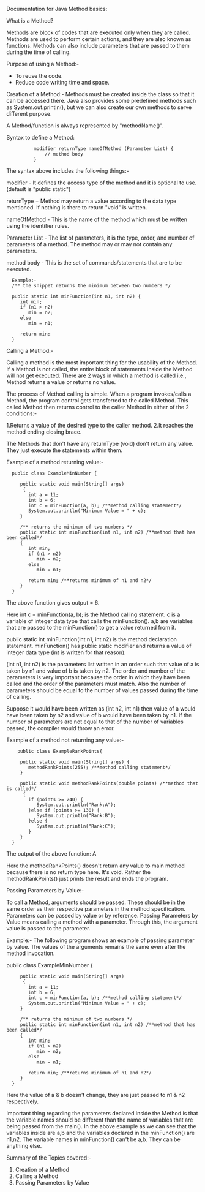 Documentation for Java Method basics:

What is a Method?

Methods are block of codes that are executed only when they are called.
Methods are used to perform certain actions, and they are also known as functions.
Methods can also include parameters that are passed to them during the time of calling.


Purpose of using a Method:-
- To reuse the code.
- Reduce code writing time and space.


Creation of a Method:-
Methods must be created inside the class so that it can be accessed there. Java also provides some predefined methods such as System.out.println(), but we can also create our
own methods to serve different purpose.

A Method/function is always represented by "methodName()".

Syntax to define a Method:
              
              modifier returnType nameOfMethod (Parameter List) {
                  // method body
              }


The syntax above includes the following things:-

modifier - It defines the access type of the method and it is optional to use.(default is "public static")

returnType − Method may return a value according to the data type mentioned. If nothing is there to return "void" is written.

nameOfMethod - This is the name of the method which must be written using the identifier rules.

Parameter List - The list of parameters, it is the type, order, and number of parameters of a method. The method may or may not contain any parameters.

method body - This is the set of commands/statements that are to be executed.

      Example:-
      /** the snippet returns the minimum between two numbers */

      public static int minFunction(int n1, int n2) {
         int min;
         if (n1 > n2)
            min = n2;
         else
            min = n1;

         return min; 
      }


Calling a Method:-

Calling a method is the most important thing for the usability of the Method. If a Method is not called, the entire block of statements inside the Method will not get executed.
There are 2 ways in which a method is called i.e., Method returns a value or returns no value.

The process of Method calling is simple. When a program invokes/calls a Method, the program control gets transferred to the called Method.
This called Method then returns control to the caller Method in either of the 2 conditions:-
 
 1.Returns a value of the desired type to the caller method.
 2.It reaches the method ending closing brace.

The Methods that don't have any returnType (void) don't return any value. They just execute the statements within them.

  Example of a method returning value:-

      public class ExampleMinNumber {
   
         public static void main(String[] args)
          {
            int a = 11;
            int b = 6;
            int c = minFunction(a, b); /**method calling statement*/
            System.out.println("Minimum Value = " + c);
         }

         /** returns the minimum of two numbers */
         public static int minFunction(int n1, int n2) /**method that has been called*/
         {
            int min;
            if (n1 > n2)
               min = n2;
            else
               min = n1;

            return min; /**returns minimum of n1 and n2*/ 
         }
      }

   The above function gives output = 6.


   Here int c = minFunction(a, b); is the Method calling statement. c is a variable of integer data type that calls the minFunction().
   a,b are variables that are passed to the minFunction() to get a value returned from it.

   public static int minFunction(int n1, int n2) is the method declaration statement. minFunction() has public static modifier and returns a value of integer data type
   (int is written for that reason).

   (int n1, int n2) is the parameters list written in an order such that value of a is taken by n1 and value of b is taken by n2.
   The order and number of the parameters is very important because the order in which they have been called and the order of the parameters must match.
   Also the number of parameters should be equal to the number of values passed during the time of calling. 

   Suppose it would have been written as (int n2, int n1) then value of a would have been taken by n2 and value of b would have been taken by n1.
   If the number of parameters are not equal to that of the number of variables passed, the compiler would throw an error.


  Example of a method not returning any value:-

        public class ExampleRankPoints{

         public static void main(String[] args) {
            methodRankPoints(255); /**method calling statement*/
         }

         public static void methodRankPoints(double points) /**method that is called*/
          {
            if (points >= 240) {
               System.out.println("Rank:A");
            }else if (points >= 130) {
               System.out.println("Rank:B");
            }else {
               System.out.println("Rank:C");
            }
         }
      }

   The output of the above function: A

 Here the methodRankPoints() doesn't return any value to main method because there is no return type here. It's void.
 Rather the methodRankPoints() just prints the result and ends the program.


 Passing Parameters by Value:-

 To call a Method, arguments should be passed.
 These should be in the same order as their respective parameters in the method specification.
 Parameters can be passed by value or by reference.
 Passing Parameters by Value means calling a method with a parameter. Through this, the argument value is passed to the parameter.


   Example:-
   The following program shows an example of passing parameter by value. The values of the arguments remains the same even after the method invocation.

   public class ExampleMinNumber {
   
         public static void main(String[] args)
          {
            int a = 11;
            int b = 6;
            int c = minFunction(a, b); /**method calling statement*/
            System.out.println("Minimum Value = " + c);
         }

         /** returns the minimum of two numbers */
         public static int minFunction(int n1, int n2) /**method that has been called*/
         {
            int min;
            if (n1 > n2)
               min = n2;
            else
               min = n1;

            return min; /**returns minimum of n1 and n2*/ 
         }
      }

  Here the value of a & b doesn't change, they are just passed to n1 & n2 respectively.

Important thing regarding the parameters declared inside the Method is that the variable names should be different than the name of variables that are being passed from the main().
In the above example as we can see that the variables inside are a,b and the variables declared in the minFunction() are n1,n2. 
The variable names in minFunction() can't be a,b. They can be anything else.



Summary of the Topics covered:-

1. Creation of a Method
2. Calling a Method
3. Passing Parameters by Value
